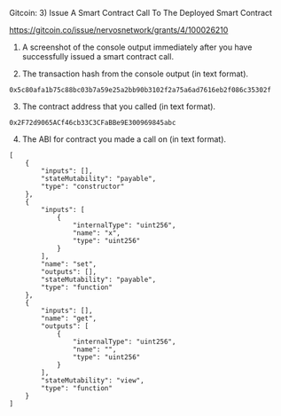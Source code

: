 Gitcoin: 3) Issue A Smart Contract Call To The Deployed Smart Contract

https://gitcoin.co/issue/nervosnetwork/grants/4/100026210

1. A screenshot of the console output immediately after you have successfully issued a smart contract call.

2. The transaction hash from the console output (in text format).

`0x5c80afa1b75c88bc03b7a59e25a2bb90b3102f2a75a6ad7616eb2f086c35302f`

3. The contract address that you called (in text format).

`0x2F72d9065ACf46cb33C3CFaBBe9E300969845abc`

4. The ABI for contract you made a call on (in text format).

```
[
    {
        "inputs": [],
        "stateMutability": "payable",
        "type": "constructor"
    },
    {
        "inputs": [
            {
                "internalType": "uint256",
                "name": "x",
                "type": "uint256"
            }
        ],
        "name": "set",
        "outputs": [],
        "stateMutability": "payable",
        "type": "function"
    },
    {
        "inputs": [],
        "name": "get",
        "outputs": [
            {
                "internalType": "uint256",
                "name": "",
                "type": "uint256"
            }
        ],
        "stateMutability": "view",
        "type": "function"
    }
]
```
